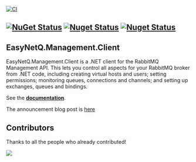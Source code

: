 [![CI](https://github.com/EasyNetQ/EasyNetQ.Management.Client/actions/workflows/ci.yml/badge.svg?branch=master)](https://github.com/EasyNetQ/EasyNetQ.Management.Client/actions/workflows/ci.yml)

[![NuGet Status](https://img.shields.io/nuget/v/EasyNetQ.Management.Client)](https://www.nuget.org/packages/EasyNetQ.Management.Client)
[![Nuget Status](https://img.shields.io/nuget/vpre/EasyNetQ.Management.Client)](https://www.nuget.org/packages/EasyNetQ.Management.Client)
[![Nuget Status](https://img.shields.io/nuget/dt/EasyNetQ.Management.Client)](https://www.nuget.org/packages/EasyNetQ.Management.Client)
----------

## EasyNetQ.Management.Client

EasyNetQ.Management.Client is a .NET client for the RabbitMQ Management API. This lets you control all aspects for your
RabbitMQ broker from .NET code, including creating virtual hosts and users; setting permissions; monitoring queues, 
connections and channels; and setting up exchanges, queues and bindings.

See the **[documentation](https://github.com/EasyNetQ/EasyNetQ/wiki/Management-API-Introduction)**.

The announcement blog post is [here](http://mikehadlow.blogspot.co.uk/2012/11/a-c-net-client-proxy-for-rabbitmq.html)

## Contributors

Thanks to all the people who already contributed!

<a href="https://github.com/EasyNetQ/EasyNetQ.Management.Client/graphs/contributors">
  <img src="https://contributors-img.web.app/image?repo=EasyNetQ/EasyNetQ.Management.Client" />
</a>
